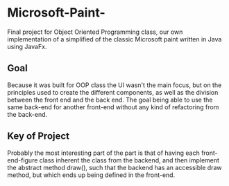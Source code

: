 # Microsoft-Paint-

Final project for Object Oriented Programming class, our own implementation of a simplified of the classic Microsoft paint written in Java using JavaFx.

## Goal

Because it was built for OOP class the UI wasn't the main focus, but on the principles used to create the different components, as well as the division 
between the front end and the back end. The goal being able to use the same back-end for another front-end without any kind of refactoring from the back-end.

## Key of Project

Probably the most interesting part of the part is that of having each front-end-figure class inherent the class from the backend, and then implement the 
abstract method draw(), such that the backend has an accessible draw method, but which ends up being defined in the front-end.
